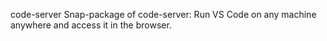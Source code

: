 code-server
Snap-package of code-server: Run VS Code on any machine anywhere and access it in the browser.
